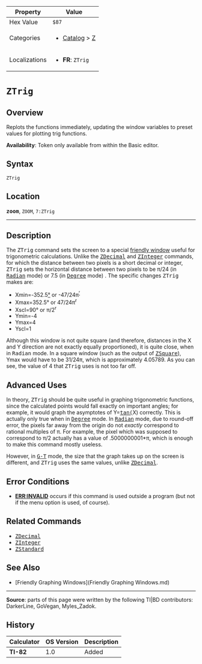 | Property      | Value |
|---------------|-------|
| Hex Value     | `$87`|
| Categories    | <ul><li>[Catalog](<../categories/Catalog.md>) > [Z](<../categories/Catalog.md#Z>)</li></ul> |
| Localizations | <ul><li><b>FR</b>: `ZTrig`</li></ul> |

# `ZTrig`

## Overview
Replots the functions immediately, updating the window variables to preset values for plotting trig functions.


<b>Availability</b>: Token only available from within the Basic editor.

## Syntax
`ZTrig`

## Location
<tt><kbd><b>zoom</b></kbd></tt>, `ZOOM`, `7:ZTrig`
<hr>

## Description

The <tt>ZTrig</tt> command sets the screen to a special [friendly window](friendly-window) useful for trigonometric calculations. Unlike the <tt><a href="ZDecimal.md">ZDecimal</a></tt> and <tt><a href="ZInteger.md">ZInteger</a></tt> commands, for which the distance between two pixels is a short decimal or integer, <tt>ZTrig</tt> sets the horizontal distance between two pixels to be π/24 (in <tt><a href="Radian.md">Radian</a></tt> mode) or 7.5 (in <tt><a href="Degree.md">Degree</a></tt> mode) . The specific changes <tt>ZTrig</tt> makes are:

*   Xmin=-352.5[°](°.md) or -47/24π<sup><a href="ʳ.md">ʳ</a></sup>
*   Xmax=352.5° or 47/24π<sup>r</sup>
*   Xscl=90° or π/2<sup>r</sup>
*   Ymin=-4
*   Ymax=4
*   Yscl=1

Although this window is not quite square (and therefore, distances in the X and Y direction are not exactly equally proportioned), it is quite close, when in <tt>Radian</tt> mode. In a square window (such as the output of <tt><a href="ZSquare.md">ZSquare</a></tt>), Ymax would have to be 31/24π, which is approximately 4.05789. As you can see, the value of 4 that <tt>ZTrig</tt> uses is not too far off.

## Advanced Uses

In theory, <tt>ZTrig</tt> should be quite useful in graphing trigonometric functions, since the calculated points would fall exactly on important angles; for example, it would graph the asymptotes of Y=<tt><a href="tan(.md">tan(</a></tt>X) correctly. This is actually only true when in <tt><a href="Degree.md">Degree</a></tt> mode. In <tt><a href="Radian.md">Radian</a></tt> mode, due to round-off error, the pixels far away from the origin do not _exactly_ correspond to rational multiples of π. For example, the pixel which was supposed to correspond to π/2 actually has a value of .5000000001*π, which is enough to make this command mostly useless.

However, in <tt><a href="G-T.md">G-T</a></tt> mode, the size that the graph takes up on the screen is different, and <tt>ZTrig</tt> uses the same values, unlike <tt><a href="ZDecimal.md">ZDecimal</a></tt>.

## Error Conditions

*   **[ERR:INVALID](errors#invalid)** occurs if this command is used outside a program (but not if the menu option is used, of course).

## Related Commands

*   <tt><a href="ZDecimal.md">ZDecimal</a></tt>
*   <tt><a href="ZInteger.md">ZInteger</a></tt>
*   <tt><a href="ZStandard.md">ZStandard</a></tt>

## See Also

*   [Friendly Graphing Windows](Friendly Graphing Windows.md)

* * *

**Source**: parts of this page were written by the following TI|BD contributors: DarkerLine, GoVegan, Myles_Zadok.

## History
| Calculator | OS Version | Description |
|------------|------------|-------------|
| <b>TI-82</b> | 1.0 | Added |



